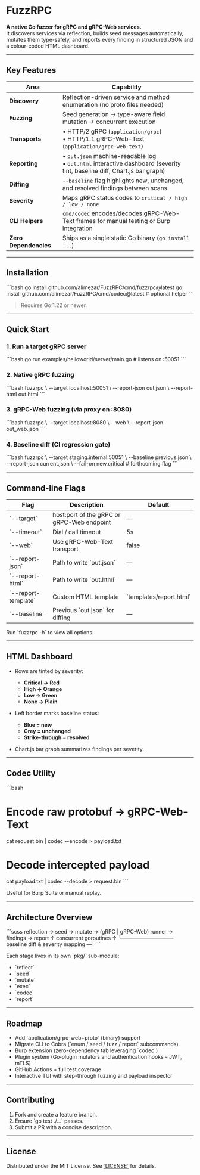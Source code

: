 # FuzzRPC

**A native Go fuzzer for gRPC and gRPC-Web services.**  
It discovers services via reflection, builds seed messages automatically, mutates them type-safely, and reports every finding in structured JSON and a colour-coded HTML dashboard.

---

## Key Features

| Area            | Capability |
|-----------------|------------|
| **Discovery**   | Reflection-driven service and method enumeration (no proto files needed) |
| **Fuzzing**     | Seed generation → type-aware field mutation → concurrent execution |
| **Transports**  | • HTTP/2 gRPC (`application/grpc`) <br> • HTTP/1.1 gRPC-Web-Text (`application/grpc-web-text`) |
| **Reporting**   | • `out.json` machine-readable log <br> • `out.html` interactive dashboard (severity tint, baseline diff, Chart.js bar graph) |
| **Diffing**     | `--baseline` flag highlights new, unchanged, and resolved findings between scans |
| **Severity**    | Maps gRPC status codes to `critical / high / low / none` |
| **CLI Helpers** | `cmd/codec` encodes/decodes gRPC-Web-Text frames for manual testing or Burp integration |
| **Zero Dependencies** | Ships as a single static Go binary (`go install ...`) |

---

## Installation

\`\`\`bash
go install github.com/alimezar/FuzzRPC/cmd/fuzzrpc@latest
go install github.com/alimezar/FuzzRPC/cmd/codec@latest   # optional helper
\`\`\`

> Requires Go 1.22 or newer.

---

## Quick Start

### 1. Run a target gRPC server

\`\`\`bash
go run examples/helloworld/server/main.go   # listens on :50051
\`\`\`

### 2. Native gRPC fuzzing

\`\`\`bash
fuzzrpc \\
  --target localhost:50051 \\
  --report-json out.json \\
  --report-html out.html
\`\`\`

### 3. gRPC-Web fuzzing (via proxy on :8080)

\`\`\`bash
fuzzrpc \\
  --target localhost:8080 \\
  --web \\
  --report-json out_web.json
\`\`\`

### 4. Baseline diff (CI regression gate)

\`\`\`bash
fuzzrpc \\
  --target staging.internal:50051 \\
  --baseline previous.json \\
  --report-json current.json \\
  --fail-on new,critical     # forthcoming flag
\`\`\`

---

## Command-line Flags

| Flag              | Description                                     | Default |
|-------------------|-------------------------------------------------|---------|
| \`--target\`        | host:port of the gRPC or gRPC-Web endpoint      | —       |
| \`--timeout\`       | Dial / call timeout                             | 5s      |
| \`--web\`           | Use gRPC-Web-Text transport                     | false   |
| \`--report-json\`   | Path to write \`out.json\`                        | —       |
| \`--report-html\`   | Path to write \`out.html\`                        | —       |
| \`--report-template\` | Custom HTML template                        | \`templates/report.html\` |
| \`--baseline\`      | Previous \`out.json\` for diffing                 | —       |

Run \`fuzzrpc -h\` to view all options.

---

## HTML Dashboard

- Rows are tinted by severity:
  - **Critical → Red**
  - **High → Orange**
  - **Low → Green**
  - **None → Plain**

- Left border marks baseline status:
  - **Blue = new**
  - **Grey = unchanged**
  - **Strike-through = resolved**

- Chart.js bar graph summarizes findings per severity.

---

## Codec Utility

\`\`\`bash
# Encode raw protobuf → gRPC-Web-Text
cat request.bin | codec --encode > payload.txt

# Decode intercepted payload
cat payload.txt | codec --decode > request.bin
\`\`\`

Useful for Burp Suite or manual replay.

---

## Architecture Overview

\`\`\`scss
reflection → seed → mutate → (gRPC | gRPC-Web) runner → findings → report
               ↑            concurrent goroutines                ↑
               └────────────── baseline diff & severity mapping ─┘
\`\`\`

Each stage lives in its own \`pkg/\` sub-module:
- \`reflect\`
- \`seed\`
- \`mutate\`
- \`exec\`
- \`codec\`
- \`report\`

---

## Roadmap

- Add \`application/grpc-web+proto\` (binary) support
- Migrate CLI to Cobra (\`enum / seed / fuzz / report\` subcommands)
- Burp extension (zero-dependency tab leveraging \`codec\`)
- Plugin system (Go‐plugin mutators and authentication hooks – JWT, mTLS)
- GitHub Actions + full test coverage
- Interactive TUI with step-through fuzzing and payload inspector

---

## Contributing

1. Fork and create a feature branch.
2. Ensure \`go test ./...\` passes.
3. Submit a PR with a concise description.

---

## License

Distributed under the MIT License. See [\`LICENSE\`](./LICENSE) for details.

